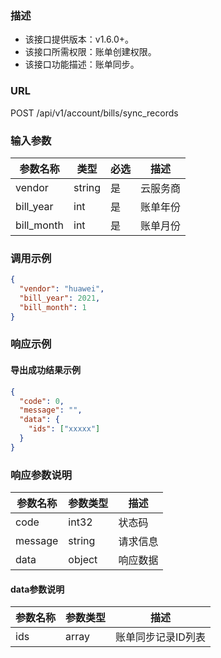 ### 描述

- 该接口提供版本：v1.6.0+。
- 该接口所需权限：账单创建权限。
- 该接口功能描述：账单同步。

### URL

POST /api/v1/account/bills/sync_records

### 输入参数

| 参数名称       | 类型     | 必选 | 描述   |
|------------|--------|----|------|
| vendor     | string | 是  | 云服务商 |
| bill_year  | int    | 是  | 账单年份 |
| bill_month | int    | 是  | 账单月份 |

### 调用示例

```json
{
  "vendor": "huawei",
  "bill_year": 2021,
  "bill_month": 1
}
```


### 响应示例

#### 导出成功结果示例

```json
{
  "code": 0,
  "message": "",
  "data": {
    "ids": ["xxxxx"]
  }
}
```

### 响应参数说明

| 参数名称    | 参数类型   | 描述   |
|---------|--------|------|
| code    | int32  | 状态码  |
| message | string | 请求信息 |
| data    | object | 响应数据 |

#### data参数说明

| 参数名称 | 参数类型  | 描述         |
|------|-------|------------|
| ids  | array | 账单同步记录ID列表 |